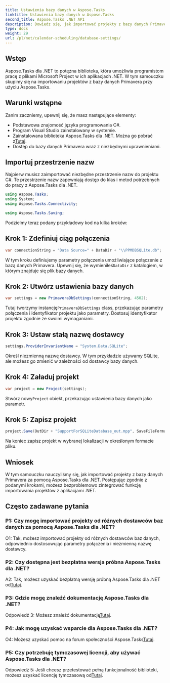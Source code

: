 ```yaml
---
title: Ustawienia bazy danych w Aspose.Tasks
linktitle: Ustawienia bazy danych w Aspose.Tasks
second_title: Aspose.Tasks .NET API
description: Dowiedz się, jak importować projekty z bazy danych Primavera przy użyciu Aspose.Tasks dla .NET. Uzyskaj wskazówki krok po kroku w tym obszernym samouczku.
type: docs
weight: 29
url: /pl/net/calendar-scheduling/database-settings/
---
```

## Wstęp

Aspose.Tasks dla .NET to potężna biblioteka, która umożliwia programistom pracę z plikami Microsoft Project w ich aplikacjach .NET. W tym samouczku skupimy się na importowaniu projektów z bazy danych Primavera przy użyciu Aspose.Tasks.

## Warunki wstępne

Zanim zaczniemy, upewnij się, że masz następujące elementy:

- Podstawowa znajomość języka programowania C#.
- Program Visual Studio zainstalowany w systemie.
-  Zainstalowana biblioteka Aspose.Tasks dla .NET. Można go pobrać z[Tutaj](https://releases.aspose.com/tasks/net/).
- Dostęp do bazy danych Primavera wraz z niezbędnymi uprawnieniami.

## Importuj przestrzenie nazw

Najpierw musisz zaimportować niezbędne przestrzenie nazw do projektu C#. Te przestrzenie nazw zapewniają dostęp do klas i metod potrzebnych do pracy z Aspose.Tasks dla .NET.

```csharp
using Aspose.Tasks;
using System;
using Aspose.Tasks.Connectivity;

using Aspose.Tasks.Saving;

```

Podzielmy teraz podany przykładowy kod na kilka kroków:

## Krok 1: Zdefiniuj ciąg połączenia

```csharp
var connectionString = "Data Source=" + DataDir + "\\PPMDBSQLite.db";
```

 W tym kroku definiujemy parametry połączenia umożliwiające połączenie z bazą danych Primavera. Upewnij się, że wymieniłeś`DataDir` z katalogiem, w którym znajduje się plik bazy danych.

## Krok 2: Utwórz ustawienia bazy danych

```csharp
var settings = new PrimaveraDbSettings(connectionString, 4502);
```

 Tutaj tworzymy instancję`PrimaveraDbSettings` class, przekazując parametry połączenia i identyfikator projektu jako parametry. Dostosuj identyfikator projektu zgodnie ze swoimi wymaganiami.

## Krok 3: Ustaw stałą nazwę dostawcy

```csharp
settings.ProviderInvariantName = "System.Data.SQLite";
```

Określ niezmienną nazwę dostawcy. W tym przykładzie używamy SQLite, ale możesz go zmienić w zależności od dostawcy bazy danych.

## Krok 4: Załaduj projekt

```csharp
var project = new Project(settings);
```

 Stwórz nowy`Project` obiekt, przekazując ustawienia bazy danych jako parametr.

## Krok 5: Zapisz projekt

```csharp
project.Save(OutDir + "SupportForSQLiteDatabase_out.mpp", SaveFileFormat.Mpp);
```

Na koniec zapisz projekt w wybranej lokalizacji w określonym formacie pliku.

## Wniosek

W tym samouczku nauczyliśmy się, jak importować projekty z bazy danych Primavera za pomocą Aspose.Tasks dla .NET. Postępując zgodnie z podanymi krokami, możesz bezproblemowo zintegrować funkcję importowania projektów z aplikacjami .NET.

## Często zadawane pytania

### P1: Czy mogę importować projekty od różnych dostawców baz danych za pomocą Aspose.Tasks dla .NET?

O1: Tak, możesz importować projekty od różnych dostawców baz danych, odpowiednio dostosowując parametry połączenia i niezmienną nazwę dostawcy.

### P2: Czy dostępna jest bezpłatna wersja próbna Aspose.Tasks dla .NET?

 A2: Tak, możesz uzyskać bezpłatną wersję próbną Aspose.Tasks dla .NET od[Tutaj](https://releases.aspose.com/).

### P3: Gdzie mogę znaleźć dokumentację Aspose.Tasks dla .NET?

 Odpowiedź 3: Możesz znaleźć dokumentację[Tutaj](https://reference.aspose.com/tasks/net/).

### P4: Jak mogę uzyskać wsparcie dla Aspose.Tasks dla .NET?

 O4: Możesz uzyskać pomoc na forum społeczności Aspose.Tasks[Tutaj](https://forum.aspose.com/c/tasks/15).

### P5: Czy potrzebuję tymczasowej licencji, aby używać Aspose.Tasks dla .NET?

 Odpowiedź 5: Jeśli chcesz przetestować pełną funkcjonalność biblioteki, możesz uzyskać licencję tymczasową od[Tutaj](https://purchase.aspose.com/temporary-license/).